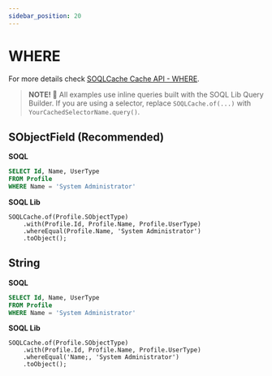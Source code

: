 ```yaml
---
sidebar_position: 20
---
```


# WHERE

For more details check [SOQLCache Cache API - WHERE](../../api/cached-soql/soql-cache.md#where).

> **NOTE! 🚨**
> All examples use inline queries built with the SOQL Lib Query Builder.
> If you are using a selector, replace `SOQLCache.of(...)` with `YourCachedSelectorName.query()`.

## SObjectField (Recommended)

**SOQL**

```sql
SELECT Id, Name, UserType
FROM Profile
WHERE Name = 'System Administrator'
```

**SOQL Lib**

```apex
SOQLCache.of(Profile.SObjectType)
    .with(Profile.Id, Profile.Name, Profile.UserType)
    .whereEqual(Profile.Name, 'System Administrator')
    .toObject();
```

## String

**SOQL**

```sql
SELECT Id, Name, UserType
FROM Profile
WHERE Name = 'System Administrator'
```

**SOQL Lib**

```apex
SOQLCache.of(Profile.SObjectType)
    .with(Profile.Id, Profile.Name, Profile.UserType)
    .whereEqual('Name;, 'System Administrator')
    .toObject();
```

